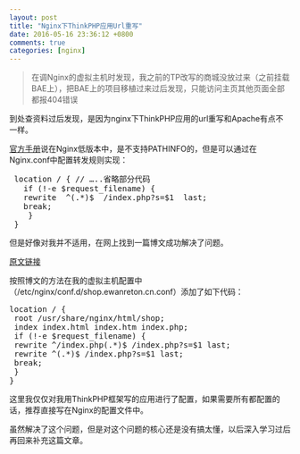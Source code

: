 ```yaml
---
layout: post
title: "Nginx下ThinkPHP应用Url重写"
date: 2016-05-16 23:36:12 +0800
comments: true
categories: [nginx]
---
```

>在调Nginx的虚拟主机时发现，我之前的TP改写的商城没放过来（之前挂载BAE上），把BAE上的项目移植过来过后发现，只能访问主页其他页面全部都报404错误

到处查资料过后发现，是因为nginx下ThinkPHP应用的url重写和Apache有点不一样。

[官方手册](http://www.kancloud.cn/manual/thinkphp/1866)说在Nginx低版本中，是不支持PATHINFO的，但是可以通过在Nginx.conf中配置转发规则实现：
<pre class="prettyprint linenums">
 location / { // …..省略部分代码
   if (!-e $request_filename) {
   rewrite  ^(.*)$  /index.php?s=$1  last;
   break;
    }
 }
</pre>
但是好像对我并不适用，在网上找到一篇博文成功解决了问题。

[原文链接](http://blog.jjonline.cn/linux/159.html)

按照博文的方法在我的虚拟主机配置中（/etc/nginx/conf.d/shop.ewanreton.cn.conf）添加了如下代码：
<pre class="prettyprint linenums">
location / {
 root /usr/share/nginx/html/shop;
 index index.html index.htm index.php;
 if (!-e $request_filename) {
 rewrite ^/index.php(.*)$ /index.php?s=$1 last;
 rewrite ^(.*)$ /index.php?s=$1 last;
 break;
 }
}
</pre>
这里我仅仅对我用ThinkPHP框架写的应用进行了配置，如果需要所有都配置的话，推荐直接写在Nginx的配置文件中。

虽然解决了这个问题，但是对这个问题的核心还是没有搞太懂，以后深入学习过后再回来补充这篇文章。